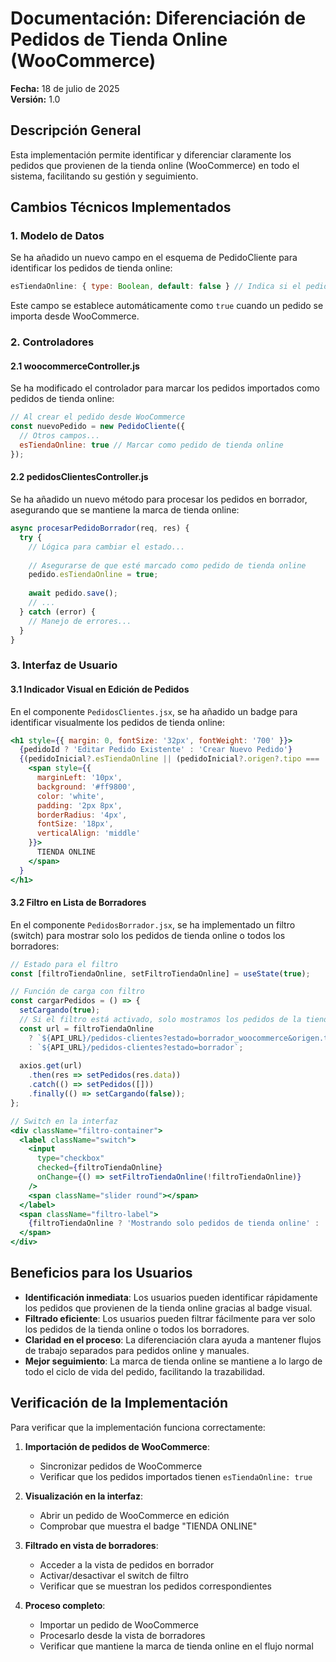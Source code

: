 # Documentación: Diferenciación de Pedidos de Tienda Online (WooCommerce)

**Fecha:** 18 de julio de 2025  
**Versión:** 1.0  

## Descripción General

Esta implementación permite identificar y diferenciar claramente los pedidos que provienen de la tienda online (WooCommerce) en todo el sistema, facilitando su gestión y seguimiento.

## Cambios Técnicos Implementados

### 1. Modelo de Datos

Se ha añadido un nuevo campo en el esquema de PedidoCliente para identificar los pedidos de tienda online:

```javascript
esTiendaOnline: { type: Boolean, default: false } // Indica si el pedido proviene de la tienda online
```

Este campo se establece automáticamente como `true` cuando un pedido se importa desde WooCommerce.

### 2. Controladores

#### 2.1 woocommerceController.js

Se ha modificado el controlador para marcar los pedidos importados como pedidos de tienda online:

```javascript
// Al crear el pedido desde WooCommerce
const nuevoPedido = new PedidoCliente({
  // Otros campos...
  esTiendaOnline: true // Marcar como pedido de tienda online
});
```

#### 2.2 pedidosClientesController.js

Se ha añadido un nuevo método para procesar los pedidos en borrador, asegurando que se mantiene la marca de tienda online:

```javascript
async procesarPedidoBorrador(req, res) {
  try {
    // Lógica para cambiar el estado...
    
    // Asegurarse de que esté marcado como pedido de tienda online
    pedido.esTiendaOnline = true;
    
    await pedido.save();
    // ...
  } catch (error) {
    // Manejo de errores...
  }
}
```

### 3. Interfaz de Usuario

#### 3.1 Indicador Visual en Edición de Pedidos

En el componente `PedidosClientes.jsx`, se ha añadido un badge para identificar visualmente los pedidos de tienda online:

```jsx
<h1 style={{ margin: 0, fontSize: '32px', fontWeight: '700' }}>
  {pedidoId ? 'Editar Pedido Existente' : 'Crear Nuevo Pedido'}
  {(pedidoInicial?.esTiendaOnline || (pedidoInicial?.origen?.tipo === 'woocommerce')) && 
    <span style={{ 
      marginLeft: '10px', 
      background: '#ff9800', 
      color: 'white', 
      padding: '2px 8px', 
      borderRadius: '4px', 
      fontSize: '18px',
      verticalAlign: 'middle'
    }}>
      TIENDA ONLINE
    </span>
  }
</h1>
```

#### 3.2 Filtro en Lista de Borradores

En el componente `PedidosBorrador.jsx`, se ha implementado un filtro (switch) para mostrar solo los pedidos de tienda online o todos los borradores:

```jsx
// Estado para el filtro
const [filtroTiendaOnline, setFiltroTiendaOnline] = useState(true);

// Función de carga con filtro
const cargarPedidos = () => {
  setCargando(true);
  // Si el filtro está activado, solo mostramos los pedidos de la tienda online (woocommerce)
  const url = filtroTiendaOnline 
    ? `${API_URL}/pedidos-clientes?estado=borrador_woocommerce&origen.tipo=woocommerce` 
    : `${API_URL}/pedidos-clientes?estado=borrador`;
  
  axios.get(url)
    .then(res => setPedidos(res.data))
    .catch(() => setPedidos([]))
    .finally(() => setCargando(false));
};

// Switch en la interfaz
<div className="filtro-container">
  <label className="switch">
    <input 
      type="checkbox" 
      checked={filtroTiendaOnline} 
      onChange={() => setFiltroTiendaOnline(!filtroTiendaOnline)} 
    />
    <span className="slider round"></span>
  </label>
  <span className="filtro-label">
    {filtroTiendaOnline ? 'Mostrando solo pedidos de tienda online' : 'Mostrando todos los borradores'}
  </span>
</div>
```

## Beneficios para los Usuarios

- **Identificación inmediata**: Los usuarios pueden identificar rápidamente los pedidos que provienen de la tienda online gracias al badge visual.
- **Filtrado eficiente**: Los usuarios pueden filtrar fácilmente para ver solo los pedidos de la tienda online o todos los borradores.
- **Claridad en el proceso**: La diferenciación clara ayuda a mantener flujos de trabajo separados para pedidos online y manuales.
- **Mejor seguimiento**: La marca de tienda online se mantiene a lo largo de todo el ciclo de vida del pedido, facilitando la trazabilidad.

## Verificación de la Implementación

Para verificar que la implementación funciona correctamente:

1. **Importación de pedidos de WooCommerce**:
   - Sincronizar pedidos de WooCommerce
   - Verificar que los pedidos importados tienen `esTiendaOnline: true`

2. **Visualización en la interfaz**:
   - Abrir un pedido de WooCommerce en edición
   - Comprobar que muestra el badge "TIENDA ONLINE"

3. **Filtrado en vista de borradores**:
   - Acceder a la vista de pedidos en borrador
   - Activar/desactivar el switch de filtro
   - Verificar que se muestran los pedidos correspondientes

4. **Proceso completo**:
   - Importar un pedido de WooCommerce
   - Procesarlo desde la vista de borradores
   - Verificar que mantiene la marca de tienda online en el flujo normal
